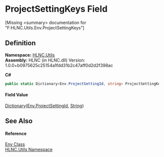 # ProjectSettingKeys Field


\[Missing &lt;summary&gt; documentation for "F:HLNC.Utils.Env.ProjectSettingKeys"\]



## Definition
**Namespace:** <a href="N_HLNC_Utils">HLNC.Utils</a>  
**Assembly:** HLNC (in HLNC.dll) Version: 1.0.0+b0975625c25154a1fdd31b2c47aff0d2d2f398ac

**C#**
``` C#
public static Dictionary<Env.ProjectSettingId, string> ProjectSettingKeys
```



#### Field Value
<a href="https://learn.microsoft.com/dotnet/api/system.collections.generic.dictionary-2" target="_blank" rel="noopener noreferrer">Dictionary</a>(<a href="T_HLNC_Utils_Env_ProjectSettingId">Env.ProjectSettingId</a>, <a href="https://learn.microsoft.com/dotnet/api/system.string" target="_blank" rel="noopener noreferrer">String</a>)

## See Also


#### Reference
<a href="T_HLNC_Utils_Env">Env Class</a>  
<a href="N_HLNC_Utils">HLNC.Utils Namespace</a>  
